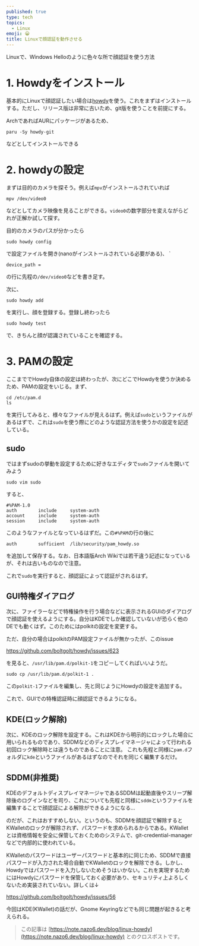 ```yaml
---
published: true
type: tech
topics:
  - Linux
emoji: 😀
title: Linuxで顔認証を動作させる
---
```

Linuxで、Windows Helloのように色々な所で顔認証を使う方法
# 1. Howdyをインストール

基本的にLinuxで顔認証したい場合は[howdy](https://github.com/boltgolt/howdy)を使う。これをまずはインストールする。ただし、リリース版は非常に古いため、git版を使うことを前提にする。

ArchであればAURにパッケージがあるため、
```
paru -Sy howdy-git
```
などとしてインストールできる

# 2. howdyの設定
まずは目的のカメラを探そう。例えば`mpv`がインストールされていれば
```
mpv /dev/video0
```
などとしてカメラ映像を見ることができる。`video0`の数字部分を変えながらどれが正解か試して探す。

目的のカメラのパスが分かったら
```
sudo howdy config
```
で設定ファイルを開き(nanoがインストールされている必要がある)、
`
```
device_path = 
```
の行に先程の`/dev/video0`などを書き足す。

次に、
```
sudo howdy add
```
を実行し、顔を登録する。登録し終わったら
```
sudo howdy test
```
で、きちんと顔が認識されていることを確認する。

# 3. PAMの設定
ここまででHowdy自体の設定は終わったが、次にどこでHowdyを使うか決めるため、PAMの設定をいじる。まず、
```
cd /etc/pam.d
ls
```
を実行してみると、様々なファイルが見えるはず。例えば`sudo`というファイルがあるはずで、これは`sudo`を使う際にどのような認証方法を使うかの設定を記述している。

## sudo

ではまずsudoの挙動を設定するために好きなエディタで`sudo`ファイルを開いてみよう
```
sudo vim sudo
```
すると、
```
#%PAM-1.0
auth		include		system-auth
account		include		system-auth
session		include		system-auth
```
このようなファイルとなっているはずだ。この`#%PAM`の行の後に
```
auth		sufficient	/lib/security/pam_howdy.so
```
を追加して保存する。なお、日本語版Arch Wikiでは若干違う記述になっているが、それは古いものなので注意。

これで`sudo`を実行すると、顔認証によって認証がされるはず。

## GUI特権ダイアログ
次に、ファイラーなどで特権操作を行う場合などに表示されるGUIのダイアログで顔認証を使えるようにする。自分はKDEでしか確認していないが恐らく他のDEでも動くはず。このためにはpolkitの設定を変更する。

ただ、自分の場合はpolkitのPAM設定ファイルが無かったが、このissue

https://github.com/boltgolt/howdy/issues/623

を見ると、`/usr/lib/pam.d/polkit-1`をコピーしてくればいいようだ。

```
sudo cp /usr/lib/pam.d/polkit-1 .
```
この`polkit-1`ファイルを編集し、先と同じようにHowdyの設定を追加する。

これで、GUIでの特権認証時に顔認証できるようになる。

## KDE(ロック解除)
次に、KDEのロック解除を設定する。これはKDEから明示的にロックした場合に用いられるものであり、SDDMなどのディスプレイマネージャによって行われる初回ロック解除時とは違うものであることに注意。
これも先程と同様に`pam.d`フォルダに`kde`というファイルがあるはずなのでそれを同じく編集するだけ。

## SDDM(非推奨)
KDEのデフォルトディスプレイマネージャであるSDDMは起動直後やスリープ解除後のログインなどを司り、これについても先程と同様に`sddm`というファイルを編集することで顔認証による解除ができるようになる…

のだが、これはおすすめしない。というのも、SDDMを顔認証で解除するとKWalletのロックが解除されず、パスワードを求められるからである。KWalletとは資格情報を安全に保管しておくためのシステムで、git-credential-managerなどで内部的に使われている。

KWalletのパスワードはユーザーパスワードと基本的に同じため、SDDMで直接パスワードが入力された場合自動でKWalletのロックを解除できる。しかし、Howdyではパスワードを入力しないためそうはいかない。これを実現するためにはHowdyにパスワードを保管しておく必要があり、セキュリティ上よろしくないため実装されていない。詳しくは↓

https://github.com/boltgolt/howdy/issues/56

今回はKDE(KWallet)の話だが、Gnome Keyringなどでも同じ問題が起きると考えられる。

> この記事は [https://note.nazo6.dev/blog/linux-howdy](https://note.nazo6.dev/blog/linux-howdy) とのクロスポストです。